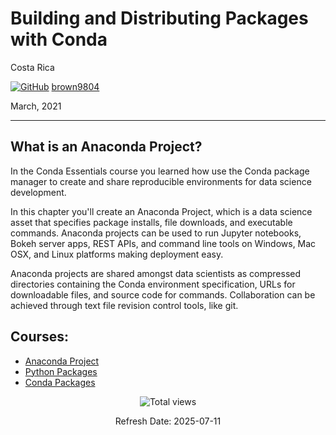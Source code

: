 # Building and Distributing Packages with Conda

Costa Rica

[![GitHub](https://img.shields.io/badge/--181717?logo=github&logoColor=ffffff)](https://github.com/)
[brown9804](https://github.com/brown9804)

March, 2021

----------

## What is an Anaconda Project? 
In the Conda Essentials course you learned how use the Conda package manager to create and share reproducible environments for data science development. 

In this chapter you'll create an Anaconda Project, which is a data science asset that specifies package installs, file downloads, and executable commands. Anaconda projects can be used to run Jupyter notebooks, Bokeh server apps, REST APIs, and command line tools on Windows, Mac OSX, and Linux platforms making deployment easy. 

Anaconda projects are shared amongst data scientists as compressed directories containing the Conda environment specification, URLs for downloadable files, and source code for commands. Collaboration can be achieved through text file revision control tools, like git. 

## Courses:

- [Anaconda Project](./3-dcbuilding_distributing_pack_conda/src/0_anaconda_project.sh)
- [Python Packages](./3-dcbuilding_distributing_pack_conda/src/1_python_pckgs.sh)
- [Conda Packages](./3-dcbuilding_distributing_pack_conda/src/2_conda_pckgs.sh)

<!-- START BADGE -->
<div align="center">
  <img src="https://img.shields.io/badge/Total%20views-1022-limegreen" alt="Total views">
  <p>Refresh Date: 2025-07-11</p>
</div>
<!-- END BADGE -->
